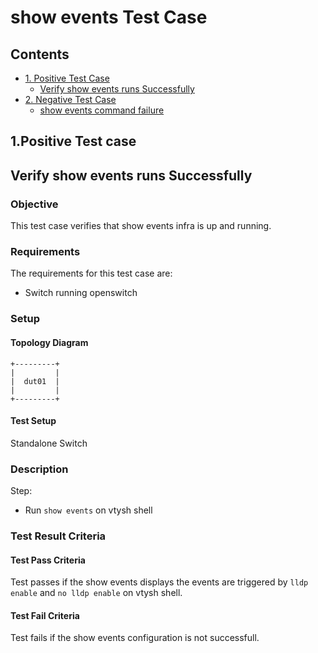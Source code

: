 # show events Test Case

## Contents

- [1. Positive Test Case](#positive-test-case)
	-	[Verify show events runs Successfully](#verify-show-events-runs-successfully)
- [2. Negative Test Case](#Negative-test-case)
	-	[show events command failure](#show-events-command-failure)


## 1.Positive Test case

## 	Verify show events runs Successfully

###	Objective
This test case verifies that show events infra is up and running.

### Requirements
The requirements for this test case are:
 - Switch running openswitch

### Setup
#### Topology Diagram

```ditaa
+---------+
|         |
|  dut01  |
|         |
+---------+

```
#### Test Setup
Standalone Switch

### Description
Step:
 - Run `show events` on vtysh shell

### Test Result Criteria
#### Test Pass Criteria
Test passes if the show events displays the events are triggered by `lldp enable` and `no lldp enable` on vtysh shell.

#### Test Fail Criteria
Test fails if the show events configuration is not successfull.